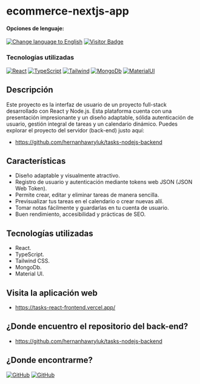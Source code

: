 # ecommerce-nextjs-app

<div>
<h4>Opciones de lenguaje:</h4>
  <a href="https://github.com/hernanhawryluk/tasks-react-frontend/blob/main/README.md"><img alt="Change language to English" src="https://img.shields.io/badge/language-english-red.svg"></a>
  <a href="#"><img alt="Visitor Badge" src="https://visitor-badge.laobi.icu/badge?page_id=hernanhawryluk.tasks-react-frontend"></a>
</div>
<div>
  <h3>Tecnologías utilizadas</h3>
 <a href="#"><img alt="React" src="https://img.shields.io/badge/React-18.2.0-blue?logo=react"></a>
  <a href="#"><img alt="TypeScript" src="https://img.shields.io/badge/TypeScript-5.0.2-blue?logo=typescript"></a>
  <a href="#"><img alt="Tailwind" src="https://img.shields.io/badge/Tailwind--CSS-3.4.0-blue?logo=tailwindcss"></a>
  <a href="#"><img alt="MongoDb" src="https://img.shields.io/badge/MongoDb-7.0-blue?logo=mongodb"></a>
  <a href="#"><img alt="MaterialUI" src="https://img.shields.io/badge/Material%20UI-5.15.1-blue?logo=mui"></a>
</div>

## Descripción

Este proyecto es la interfaz de usuario de un proyecto full-stack desarrollado con React y Node.js. Esta plataforma cuenta con una presentación impresionante y un diseño adaptable, sólida autenticación de usuario, gestión integral de tareas y un calendario dinámico. Puedes explorar el proyecto del servidor (back-end) justo aquí:

- https://github.com/hernanhawryluk/tasks-nodejs-backend

## Características

- Diseño adaptable y visualmente atractivo.
- Registro de usuario y autenticación mediante tokens web JSON (JSON Web Token).
- Permite crear, editar y eliminar tareas de manera sencilla.
- Previsualizar tus tareas en el calendario o crear nuevas allí.
- Tomar notas fácilmente y guardarlas en tu cuenta de usuario.
- Buen rendimiento, accesibilidad y prácticas de SEO.

## Tecnologías utilizadas

- React.
- TypeScript.
- Tailwind CSS.
- MongoDb.
- Material UI.

## Visita la aplicación web

- https://tasks-react-frontend.vercel.app/

## ¿Donde encuentro el repositorio del back-end?

- https://github.com/hernanhawryluk/tasks-nodejs-backend

## ¿Donde encontrarme?

<div>
  <a href="https://github.com/hernanhawryluk"><img alt="GitHub" src="https://img.shields.io/badge/GitHub-grey?style=for-the-badge&logo=github"></a>
  <a href="https://www.linkedin.com/in/hernan-hawryluk"><img alt="GitHub" src="https://img.shields.io/badge/LinkedIn-blue?style=for-the-badge&logo=linkedin"></a>
</div>
